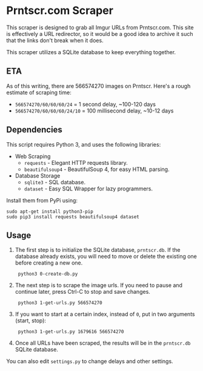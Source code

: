 Prntscr.com Scraper
===================

This scraper is designed to grab all Imgur URLs from Prntscr.com. This site is effectively a URL redirector, so it would be a good idea to archive it such that the links don't break when it does.

This scraper utilizes a SQLite database to keep everything together.

## ETA

As of this writing, there are 566574270 images on Prntscr. Here's a rough estimate of scraping time:

* `566574270/60/60/60/24` = 1 second delay, ~100-120 days
* `566574270/60/60/60/24/10` = 100 millisecond delay, ~10-12 days

## Dependencies

This script requires Python 3, and uses the following libraries:

* Web Scraping
  * `requests` - Elegant HTTP requests library.
  * `beautifulsoup4` - BeautifulSoup 4, for easy HTML parsing.
* Database Storage
  * `sqlite3` - SQL database.
  * `dataset` - Easy SQL Wrapper for lazy programmers.

Install them from PyPi using:

```
sudo apt-get install python3-pip
sudo pip3 install requests beautifulsoup4 dataset
```

## Usage

1. The first step is to initialize the SQLite database, `prntscr.db`. If the database already exists, you will need to move or delete the existing one before creating a new one.

        python3 0-create-db.py

2. The next step is to scrape the image urls. If you need to pause and continue later, press Ctrl-C to stop and save changes.

        python3 1-get-urls.py 566574270

3. If you want to start at a certain index, instead of `0`, put in two arguments (start, stop):

        python3 1-get-urls.py 1679616 566574270

3. Once all URLs have been scraped, the results will be in the `prntscr.db` SQLite database.

You can also edit `settings.py` to change delays and other settings.
